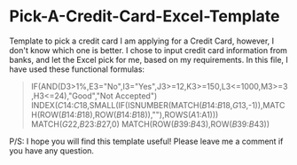 # Pick-A-Credit-Card-Excel-Template
Template to pick a credit card
I am applying for a Credit Card, however, I don't know which one is better. I chose to input credit card information from banks, and let the Excel pick for me, based on my requirements.
In this file, I have used these functional formulas:
> IF(AND(D3>1%,E3="No",I3="Yes",J3>=12,K3>=150,L3<=1000,M3>=3,H3<=24),"Good","Not Accepted")
> INDEX($C$14:$C$18,SMALL(IF(ISNUMBER(MATCH($B$14:$B$18,$G$13,-1)),MATCH(ROW($B$14:$B$18),ROW($B$14:$B$18)),""),ROWS($A$1:A1)))
> MATCH($G$22,$B$23:$B$27,0)
> MATCH(ROW($B$39:$B$43),ROW($B$39:$B$43))

P/S: I hope you will find this template useful! Please leave me a comment if you have any question. 
